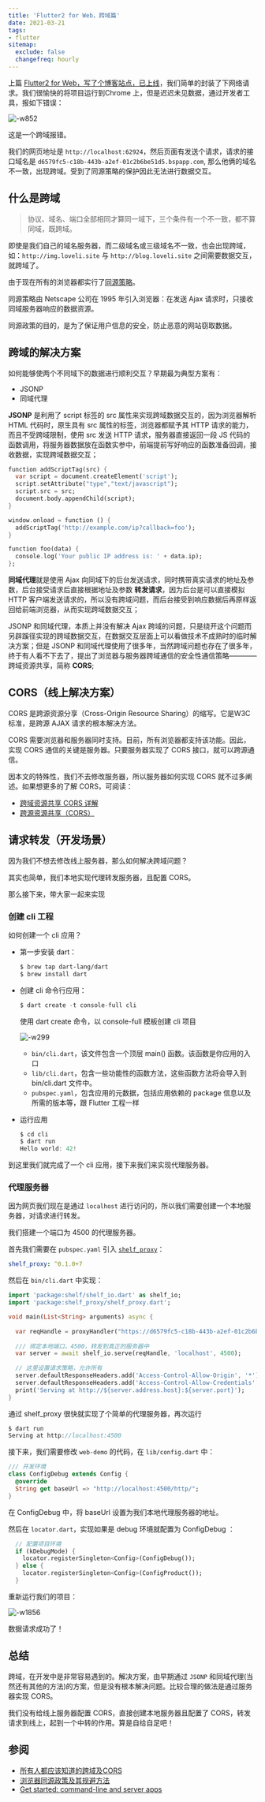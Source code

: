 ```yaml
---
title: 'Flutter2 for Web，跨域篇'
date: 2021-03-21
tags:
- flutter
sitemap:
  exclude: false
  changefreq: hourly
---
```


上篇 [Flutter2 for Web，写了个博客站点，已上线](https://juejin.cn/post/6940962419355156494)，我们简单的封装了下网络请求。我们很愉快的将项目运行到Chrome 上，但是迟迟未见数据，通过开发者工具，报如下错误：

![-w852](http://blog.loveli.site/mweb/16161411424428.png)

这是一个跨域报错。

我们的网页地址是 `http://localhost:62924`，然后页面有发送个请求，请求的接口域名是 
`d6579fc5-c18b-443b-a2ef-01c2b6be51d5.bspapp.com`, 那么他俩的域名不一致，出现跨域。受到了同源策略的保护因此无法进行数据交互。

## 什么是跨域

> 协议、域名、端口全部相同才算同一域下，三个条件有一个不一致，都不算同域，既跨域。

即使是我们自己的域名服务器，而二级域名或三级域名不一致，也会出现跨域，如：`http://img.loveli.site` 与 `http://blog.loveli.site` 之间需要数据交互，就跨域了。

由于现在所有的浏览器都实行了[同源策略](https://en.wikipedia.org/wiki/Same-origin_policy)。

同源策略由 Netscape 公司在 1995 年引入浏览器：在发送 Ajax 请求时，只接收同域服务器响应的数据资源。

同源政策的目的，是为了保证用户信息的安全，防止恶意的网站窃取数据。

## 跨域的解决方案

如何能够使两个不同域下的数据进行顺利交互？早期最为典型方案有：

* JSONP
* 同域代理

**JSONP** 是利用了 script 标签的 src 属性来实现跨域数据交互的，因为浏览器解析 HTML 代码时，原生具有 src 属性的标签，浏览器都赋予其 HTTP 请求的能力，而且不受跨域限制，使用 src 发送 HTTP 请求，服务器直接返回一段 JS 代码的函数调用，将服务器数据放在函数实参中，前端提前写好响应的函数准备回调，接收数据，实现跨域数据交互；

```dart
function addScriptTag(src) {
  var script = document.createElement('script');
  script.setAttribute("type","text/javascript");
  script.src = src;
  document.body.appendChild(script);
}

window.onload = function () {
  addScriptTag('http://example.com/ip?callback=foo');
}

function foo(data) {
  console.log('Your public IP address is: ' + data.ip);
};
```

**同域代理**就是使用 Ajax 向同域下的后台发送请求，同时携带真实请求的地址及参数，后台接受请求后直接根据地址及参数 **转发请求**，因为后台是可以直接模拟 HTTP 客户端发送请求的，所以没有跨域问题，而后台接受到响应数据后再原样返回给前端浏览器，从而实现跨域数据交互；

JSONP 和同域代理，本质上并没有解决 Ajax 跨域的问题，只是绕开这个问题而另辟蹊径实现的跨域数据交互，在数据交互层面上可以看做技术不成熟时的临时解决方案；但是 JSONP 和同域代理使用了很多年，当然跨域问题也存在了很多年，终于有人看不下去了，提出了浏览器与服务器跨域通信的安全性通信策略————跨域资源共享，简称 **CORS**; 

## CORS（线上解决方案）

CORS 是跨源资源分享（Cross-Origin Resource Sharing）的缩写。它是W3C标准，是跨源 AJAX 请求的根本解决方法。

CORS 需要浏览器和服务器同时支持。目前，所有浏览器都支持该功能。因此，实现 CORS 通信的关键是服务器。只要服务器实现了 CORS 接口，就可以跨源通信。

因本文的特殊性，我们不去修改服务器，所以服务器如何实现 CORS 就不过多阐述。如果想更多的了解 CORS，可阅读：

* [跨域资源共享 CORS 详解](http://www.ruanyifeng.com/blog/2016/04/cors.html)
* [跨源资源共享（CORS）](https://developer.mozilla.org/zh-CN/docs/Web/HTTP/CORS)

## 请求转发（开发场景）

因为我们不想去修改线上服务器，那么如何解决跨域问题？

其实也简单，我们本地实现代理转发服务器，且配置 CORS。

那么接下来，带大家一起来实现

### 创建 cli 工程

如何创建一个 cli 应用？

* 第一步安装 dart：

    ```sh
    $ brew tap dart-lang/dart
    $ brew install dart
    ```
* 创建 cli 命令行应用：

    ```dart
    $ dart create -t console-full cli
    ```
    使用 dart create 命令，以 console-full 模板创建 cli 项目
    
    ![-w299](http://blog.loveli.site/mweb/16162289250798.png)
    * `bin/cli.dart`，该文件包含一个顶层 main() 函数。该函数是你应用的入口
    * `lib/cli.dart`，包含一些功能性的函数方法，这些函数方法将会导入到 bin/cli.dart 文件中。
    * `pubspec.yaml`，包含应用的元数据，包括应用依赖的 package 信息以及所需的版本等，跟 Flutter 工程一样
 
* 运行应用
   
    ```dart
    $ cd cli
    $ dart run
    Hello world: 42!
    ``` 
    
到这里我们就完成了一个 cli 应用，接下来我们来实现代理服务器。
    
### 代理服务器

因为网页我们现在是通过 `localhost` 进行访问的，所以我们需要创建一个本地服务器，对请求进行转发。

我们搭建一个端口为 4500 的代理服务器。

首先我们需要在 `pubspec.yaml` 引入 [`shelf_proxy`](https://pub.dev/packages/shelf_proxy)：

```yaml
shelf_proxy: ^0.1.0+7
```

然后在 `bin/cli.dart` 中实现：

```dart
import 'package:shelf/shelf_io.dart' as shelf_io;
import 'package:shelf_proxy/shelf_proxy.dart';

void main(List<String> arguments) async {
  
  var reqHandle = proxyHandler("https://d6579fc5-c18b-443b-a2ef-01c2b6be51d5.bspapp.com");
  
  /// 绑定本地端口，4500，转发到真正的服务器中
  var server = await shelf_io.serve(reqHandle, 'localhost', 4500);
  
  // 这里设置请求策略，允许所有
  server.defaultResponseHeaders.add('Access-Control-Allow-Origin', '*');
  server.defaultResponseHeaders.add('Access-Control-Allow-Credentials', true);
  print('Serving at http://${server.address.host}:${server.port}');
}
```

通过 shelf_proxy 很快就实现了个简单的代理服务器，再次运行 

```dart
$ dart run
Serving at http://localhost:4500
```

接下来，我们需要修改 `web-demo` 的代码，在 `lib/config.dart` 中：

```dart
/// 开发环境
class ConfigDebug extends Config {
  @override
  String get baseUrl => "http://localhost:4500/http/";
}
```

在 ConfigDebug 中，将 baseUrl 设置为我们本地代理服务器的地址。

然后在 `locator.dart`，实现如果是 debug 环境就配置为 ConfigDebug ：

```dart
  // 配置项目环境
  if (kDebugMode) {
    locator.registerSingleton<Config>(ConfigDebug());
  } else {
    locator.registerSingleton<Config>(ConfigProduct());
  }
```

重新运行我们的项目：

![-w1856](http://blog.loveli.site/mweb/16162322038723.png)

数据请求成功了！

## 总结

跨域，在开发中是非常容易遇到的。解决方案，由早期通过 `JSONP` 和同域代理(当然还有其他的方法)的方案，但是没有根本解决问题。比较合理的做法是通过服务器实现 CORS。

我们没有给线上服务器配置 CORS，直接创建本地服务器且配置了 CORS，转发请求到线上，起到一个中转的作用。算是自给自足吧！

## 参阅

* [所有人都应该知道的跨域及CORS](https://zhuanlan.zhihu.com/p/53996160)
* [浏览器同源政策及其规避方法](http://www.ruanyifeng.com/blog/2016/04/same-origin-policy.html)
* [Get started: command-line and server apps](https://dart.dev/tutorials/server/get-started)